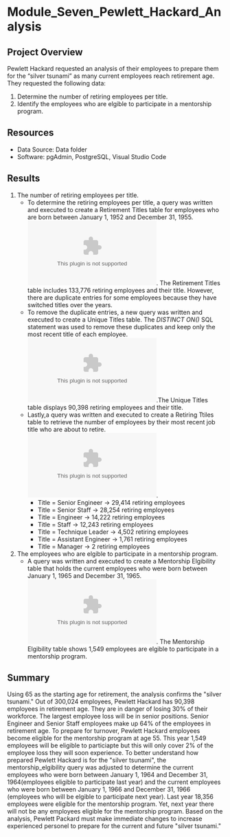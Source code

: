 # Module_Seven_Pewlett_Hackard_Analysis

## Project Overview
Pewlett Hackard requested an analysis of their employees to prepare them for the “silver tsunami” as many current employees reach retirement age. They requested the following data:

1. Determine the number of retiring employees per title.
2. Identify the employees who are elgible to participate in a mentorship program.

## Resources
- Data Source: Data folder
- Software: pgAdmin, PostgreSQL, Visual Studio Code

## Results
1. The number of retiring employees per title.
    - To determine the retiring employees per title, a query was written and executed to create a Retirement Titles table for employees who are born between January 1, 1952 and December 31, 1955.![retirement_titles.csv](https://github.com/LLeyva-bot/Pewlett_Hackard_Analysis/blob/main/Data/retirement_titles.csv). The Retirement Titles table includes 133,776 retiring employees and their title. However, there are duplicate entries for some employees because they have switched titles over the years.
    - To remove the duplicate entries, a new query was written and executed to create a Unique Titles table. The *DISTINCT ON()* SQL statement was used to remove these duplicates and keep only the most recent title of each employee. ![unique_titles.csv](https://github.com/LLeyva-bot/Pewlett_Hackard_Analysis/blob/main/Data/unique_titles.csv).The Unique Titles table displays 90,398 retiring employees and their title. 
    - Lastly,a query was written and executed to create a Retiring Ttiles table to retrieve the number of employees by their most recent job title who are about to retire.![retiring_titles.csv](https://github.com/LLeyva-bot/Pewlett_Hackard_Analysis/blob/main/Data/retiring_titles.csv).
        - Title = Senior Engineer -> 29,414 retiring employees
        - Title = Senior Staff -> 28,254 retiring employees
        - Title = Engineer -> 14,222 retiring employees
        - Title = Staff -> 12,243 retiring employees
        - Title = Technique Leader -> 4,502 retiring employees
        - Title = Assistant Engineer -> 1,761 retiring employees
        - Title = Manager -> 2 retiring employees
2. The employees who are elgible to participate in a mentorship program.
    - A query was written and executed to create a Mentorship Elgibility table that holds the current employees who were born between January 1, 1965 and December 31, 1965. ![mentorship_elgibility.csv](https://github.com/LLeyva-bot/Pewlett_Hackard_Analysis/blob/main/Data/mentorship_eligibility.csv).  The Mentorship Elgibility table shows 1,549 employees are elgible to participate in a mentorship program.

## Summary
Using 65 as the starting age for retirement, the analysis confirms the "silver tsunami." Out of 300,024 employees, Pewlett Hackard has 90,398 employees in retirement age. They are in danger of losing 30% of their workforce. The largest employee loss will be in senior positions. Senior Engineer and Senior Staff employees make up 64% of the employees in retirement age. To prepare for turnover, Pewlett Hackard employees become eligible for the mentorship program at age 55. This year 1,549 employees will be eligible to particiapte but this will only cover 2% of the employee loss they will soon experience.
To better understand how prepared Pewlett Hackard is for the "silver tsunami", the mentorship_elgibility query was adjusted to determine the current employees who were born between January 1, 1964 and December 31, 1964(employees eligible to participate last year) and the current employees who were born between January 1, 1966 and December 31, 1966 (employees who will be elgible to participate next year). Last year 18,356 employees were eligible for the mentorship program. Yet, next year there will not be any employees eligible for the mentorship program. Based on the analysis, Pewlett Packard must make immediate changes to increase experienced personel to prepare for the current and future "silver tsunami."


